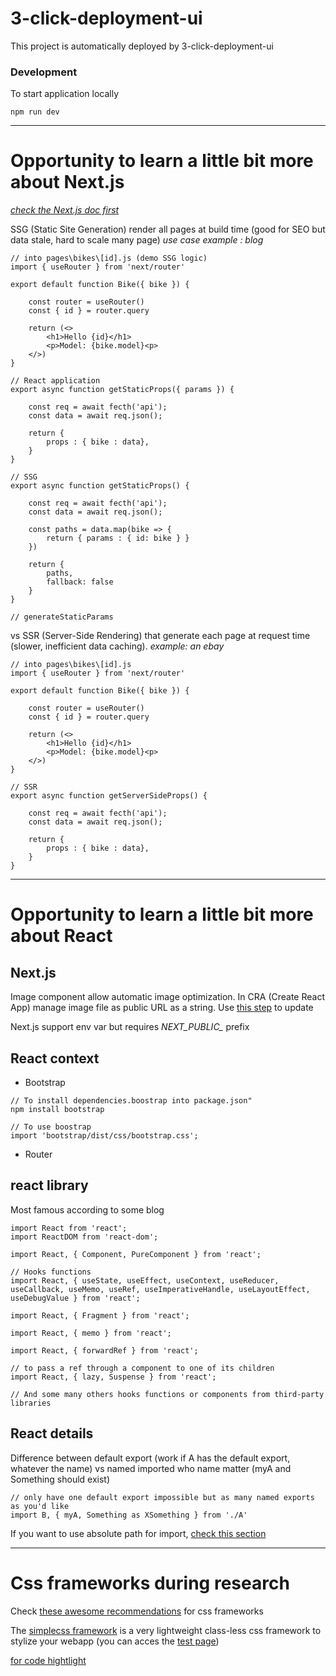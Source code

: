 # 3-click-deployment-ui

This project is automatically deployed by 
3-click-deployment-ui

### Development

To start application locally
```
npm run dev
```

---

# Opportunity to learn a little bit more about Next.js

[_check the Next.js doc first_](https://nextjs.org/docs)

SSG (Static Site Generation) render all pages at build time (good for SEO but data stale, hard to scale many page)
_use case example : blog_

```
// into pages\bikes\[id].js (demo SSG logic)
import { useRouter } from 'next/router'

export default function Bike({ bike }) {

    const router = useRouter()
    const { id } = router.query

    return (<>
        <h1>Hello {id}</h1>
        <p>Model: {bike.model}<p>
    </>)
}

// React application
export async function getStaticProps({ params }) {

    const req = await fecth('api');
    const data = await req.json();
    
    return { 
        props : { bike : data}, 
    }
}

// SSG
export async function getStaticProps() {

    const req = await fecth('api');
    const data = await req.json();
    
    const paths = data.map(bike => {
        return { params : { id: bike } }
    })
    
    return { 
        paths,
        fallback: false
    }
}

// generateStaticParams
```

vs SSR (Server-Side Rendering) that generate each page at request time (slower, inefficient data caching). _example: an ebay_

```
// into pages\bikes\[id].js
import { useRouter } from 'next/router'

export default function Bike({ bike }) {

    const router = useRouter()
    const { id } = router.query

    return (<>
        <h1>Hello {id}</h1>
        <p>Model: {bike.model}<p>
    </>)
}

// SSR
export async function getServerSideProps() {

    const req = await fecth('api');
    const data = await req.json();
    
    return { 
        props : { bike : data}, 
    }
}
```

---

# Opportunity to learn a little bit more about React

## Next.js

Image component allow automatic image optimization. In CRA (Create React App) manage image file as public URL as a string. Use [this step](https://nextjs.org/docs/app/guides/migrating/from-create-react-app#step-8-update-static-image-imports) to update

Next.js support env var but requires *NEXT_PUBLIC_* prefix

## React context

- Bootstrap

```{bash}
// To install dependencies.boostrap into package.json"
npm install bootstrap

// To use boostrap
import 'bootstrap/dist/css/bootstrap.css';
```

- Router

## react library

Most famous according to some blog
```
import React from 'react';
import ReactDOM from 'react-dom';

import React, { Component, PureComponent } from 'react';

// Hooks functions
import React, { useState, useEffect, useContext, useReducer, useCallback, useMemo, useRef, useImperativeHandle, useLayoutEffect, useDebugValue } from 'react';

import React, { Fragment } from 'react';

import React, { memo } from 'react';

import React, { forwardRef } from 'react';

// to pass a ref through a component to one of its children
import React, { lazy, Suspense } from 'react';

// And some many others hooks functions or components from third-party libraries
```

## React details

Difference between default export (work if A has the default export, whatever the name) vs named imported who name matter (myA and Something should exist)

```{javascript}
// only have one default export impossible but as many named exports as you'd like
import B, { myA, Something as XSomething } from './A'
```

If you want to use absolute path for import, [check this section](https://create-react-app.dev/docs/importing-a-component#absolute-imports)

---
# Css frameworks during research

Check [these awesome recommendations](https://github.com/troxler/awesome-css-frameworks?tab=readme-ov-file) for css frameworks

The [simplecss framework](https://simplecss.org/demo) is a very lightweight class-less css framework to stylize your webapp (you can acces the [test page](https://test.simplecss.org/))

[for code hightlight](https://highlightjs.org/)
